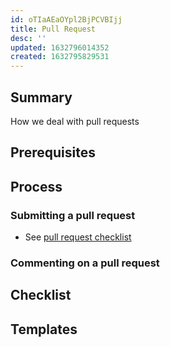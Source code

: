 ```yaml
---
id: oTIaAEaOYpl2BjPCVBIjj
title: Pull Request
desc: ''
updated: 1632796014352
created: 1632795829531
---
```



## Summary
How we deal with pull requests

## Prerequisites
<!-- Optional, anything that needs to be done ahead of time-->

## Process

### Submitting a pull request
- See [pull request checklist](https://wiki.dendron.so/notes/1EoNIXzgmhgagqcAo9nDn.html)

### Commenting on a pull request

## Checklist
<!-- Should be used to do the task -->

## Templates
<!-- Any additional templates (eg. release notes) that might be used -->
